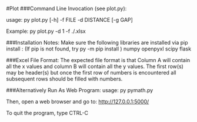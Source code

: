 #Plot
###Command Line Invocation (see plot.py):

usage: py plot.py [-h] -f FILE -d DISTANCE [-g GAP]

Example:
py plot.py -d 1 -f ./<Your points file name>.xlsx

###Installation Notes:
       Make sure the following libraries are installed via
         pip install <library name>:
         (If pip is not found, try py -m pip install <library name>)
            numpy
            openpyxl
            scipy
            flask

###Excel File Format:
    The expected file format is that Column A will contain all the x values
    and column B will contain all the y values. The first row(s) may be header(s)
    but once the first row of numbers is encountered all subsequent rows should
    be filled with numbers.

###Alternatively Run As Web Program:
usage: py pymath.py

Then, open a web browser and go to:
 http://127.0.0.1:5000/

To quit the program, type CTRL-C
